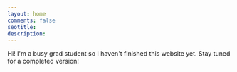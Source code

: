 ```yaml
---
layout: home
comments: false
seotitle: 
description: 
---
```


Hi! I'm a busy grad student so I haven't finished this website yet. Stay tuned for a completed version!







